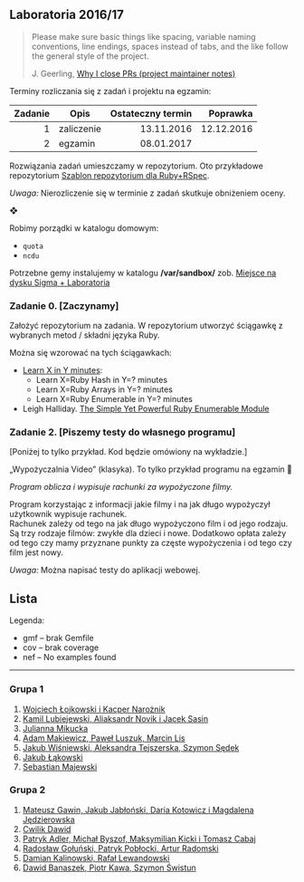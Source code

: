## Laboratoria  2016/17

> Please make sure basic things like spacing, variable naming conventions, line endings, spaces instead of tabs, and the like follow the general style of the project.
>
> J. Geerling, [Why I close PRs (project maintainer notes)](http://www.jeffgeerling.com/blog/2016/why-i-close-prs-oss-project-maintainer-notes)

Terminy rozliczania się z zadań i projektu na egzamin:

| Zadanie | Opis       | Ostateczny termin | Poprawka   |
|--------:|----------- |------------------:| ----------:|
| 1       | zaliczenie | 13.11.2016        | 12.12.2016 |
| 2       | egzamin    | 08.01.2017        |            |

Rozwiązania zadań umieszczamy w repozytorium. Oto przykładowe repozytorium
[Szablon repozytorium dla Ruby+RSpec](https://github.com/egzamin/solutions-tar).

*Uwaga:*  Nierozliczenie się w terminie z zadań skutkuje obniżeniem oceny.

❖

Robimy porządki w katalogu domowym:

* `quota`
* `ncdu`

Potrzebne gemy instalujemy w katalogu **/var/sandbox/**  zob.
[Miejsce na dysku Sigma + Laboratoria](https://inf.ug.edu.pl/aktualizacje-serwera-sigma)

<!--
Może się przydać:

* [transfer.sh](https://transfer.sh/) –
  share your files

```sh
transfer() {
  curl --upload-file $1 https://transfer.sh/$(basename $1);
}
alias transfer=transfer
```
-->

### Zadanie 0. [Zaczynamy]

Założyć repozytorium na zadania. W repozytorium utworzyć ściągawkę
z wybranych metod / składni języka Ruby.

Można się wzorować na tych ściągawkach:

* [Learn X in Y minutes](http://learnxinyminutes.com/docs/ruby/):
  * Learn X=Ruby Hash in Y=? minutes
  * Learn X=Ruby Arrays in Y=? minutes
  * Learn X=Ruby Enumerable in Y=? minutes
* Leigh Halliday.
  [The Simple Yet Powerful Ruby Enumerable Module](https://blog.codeship.com/the-enumerable-module/)


<!--
### Zadanie 1. [Piszemy testy do własnego kodu]

Wiele ciekawych zadań programistycznych można znaleźć w [Google Interview University](https://github.com/jwasham/google-interview-university)  zwłaszcza w sekcji z [Data Structures](https://github.com/jwasham/google-interview-university#data-structures).

Jak pisać i dodawać testy można podejrzeć tutaj:
[03-rspec](labs/03-rspec/)  [04-write_tests](labs/04-write_tests/).
-->

<!--
### 3. Doubles  mocks & stubs

> Integration tests tell **what**’s not working. But they are of no use in<br>
> **guessing where** the problem could be.<br>
> Unit tests are the sole tests that tell you **where** exactly the bug<br>
> is. To draw this information  they must run the method in a mocked<br>
> environment  where all other dependencies are supposed to correctly work.<br>
> <br>
> [What is the difference between integration and unit tests?](http://stackoverflow.com/questions/10752/what-is-the-difference-between-integration-and-unit-tests)

Testy piszemy do swojego kodu  jeśli ma to sens  lub do tego kodu
[06-integration_tests](https://github.com/egzamin/tar/tree/master/labs/06-integration_tests).
W testach jednostkowych użyć doubles/mocków/stubów.
-->

### Zadanie 2. [Piszemy testy do własnego programu]

[Poniżej to tylko przykład. Kod będzie omówiony na wykładzie.]

„Wypożyczalnia Video” (klasyka). To tylko przykład programu na egzamin :sparkling_heart:

*Program oblicza i wypisuje rachunki za wypożyczone filmy.*

Program korzystając z informacji jakie filmy i na jak długo
wypożyczył użytkownik wypisuje rachunek.<br>
Rachunek zależy od tego na jak długo wypożyczono film
i od jego rodzaju. Są trzy rodzaje filmów: zwykłe  dla dzieci
i nowe. Dodatkowo  opłata zależy od tego czy mamy przyznane
punkty za częste wypożyczenia i od tego czy film jest nowy.

*Uwaga:*  Można napisać testy do aplikacji webowej.


## Lista

Legenda:

* gmf – brak Gemfile
* cov – brak coverage
* nef – No examples found

----

### Grupa 1

1. [Wojciech Łojkowski i Kacper Narożnik](https://github.com/knaroznik/Ruby_GameOfLife)
1. [Kamil Lubiejewski, Aliaksandr Novik i Jacek Sasin](https://github.com/jsasin/Tar_egzamin)
1. [Julianna Mikucka](https://github.com/LadyJuleczka/RubyTAR2)
1. [Adam Makiewicz, Paweł Luszuk, Marcin Lis](https://github.com/marcinlis0/ruby-app)
1. [Jakub Wiśniewski, Aleksandra Tejszerska, Szymon Sędek](https://github.com/jawisniewski/rubyzespolowy)
1. [Jakub Łąkowski](https://github.com/kubalakowski/projekt_ruby)
1. [Sebastian Majewski](https://github.com/SebastianMajewski/RubyCards)

### Grupa 2

1. [Mateusz Gawin, Jakub Jabłoński, Daria Kotowicz i Magdalena Jędzierowska](https://github.com/matgawin/ruby-projekt2)
1. [Cwilik Dawid](https://github.com/jodanpotasu/RubyZajecia2)
1. [Patryk Adler, Michał Byszof, Maksymilian Kicki i Tomasz Cabaj](https://github.com/tcabaj/Ruby_2)
1. [Radosław Gołuński, Patryk Pobłocki, Artur Radomski](https://github.com/ppoblocki/tar-egzamin)
1. [Damian Kalinowski, Rafał Lewandowski](https://github.com/lafreak/ruby-proj2)
1. [Dawid Banaszek, Piotr Kawa, Szymon Świstun](https://github.com/Pkawa/ruby-group-project)
